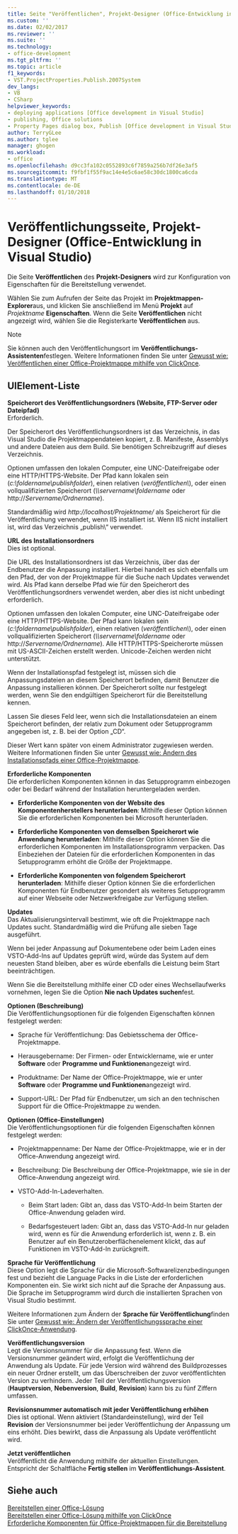```yaml
---
title: Seite "Veröffentlichen", Projekt-Designer (Office-Entwicklung in Visual Studio) | Microsoft Docs
ms.custom: ''
ms.date: 02/02/2017
ms.reviewer: ''
ms.suite: ''
ms.technology:
- office-development
ms.tgt_pltfrm: ''
ms.topic: article
f1_keywords:
- VST.ProjectProperties.Publish.2007System
dev_langs:
- VB
- CSharp
helpviewer_keywords:
- deploying applications [Office development in Visual Studio]
- publishing, Office solutions
- Property Pages dialog box, Publish [Office development in Visual Studio]
author: TerryGLee
ms.author: tglee
manager: ghogen
ms.workload:
- office
ms.openlocfilehash: d9cc3fa102c0552893c6f7859a256b7df26e3af5
ms.sourcegitcommit: f9fbf1f55f9ac14e4e5c6ae58c30dc1800ca6cda
ms.translationtype: MT
ms.contentlocale: de-DE
ms.lasthandoff: 01/10/2018
---
```

# <a name="publish-page-project-designer-office-development-in-visual-studio"></a>Veröffentlichungsseite, Projekt-Designer (Office-Entwicklung in Visual Studio)
  Die Seite **Veröffentlichen** des **Projekt-Designers** wird zur Konfiguration von Eigenschaften für die Bereitstellung verwendet.  
  
 Wählen Sie zum Aufrufen der Seite das Projekt im **Projektmappen-Explorer**aus, und klicken Sie anschließend im Menü **Projekt** auf *Projektname* **Eigenschaften**. Wenn die Seite **Veröffentlichen** nicht angezeigt wird, wählen Sie die Registerkarte **Veröffentlichen** aus.  
  
> [!NOTE]  
>  Sie können auch den Veröffentlichungsort im **Veröffentlichungs-Assistenten**festlegen. Weitere Informationen finden Sie unter [Gewusst wie: Veröffentlichen einer Office-Projektmappe mithilfe von ClickOnce](http://msdn.microsoft.com/en-us/2b6c247e-bc04-4ce4-bb64-c4e79bb3d5b8).  
  
## <a name="uielement-list"></a>UIElement-Liste  
 **Speicherort des Veröffentlichungsordners (Website, FTP-Server oder Dateipfad)**  
 Erforderlich.  
  
 Der Speicherort des Veröffentlichungsordners ist das Verzeichnis, in das Visual Studio die Projektmappendateien kopiert, z. B. Manifeste, Assemblys und andere Dateien aus dem Build. Sie benötigen Schreibzugriff auf dieses Verzeichnis.  
  
 Optionen umfassen den lokalen Computer, eine UNC-Dateifreigabe oder eine HTTP/HTTPS-Website. Der Pfad kann lokalen sein (*c:\foldername\publishfolder*), einen relativen (*veröffentlichen\\*), oder einen vollqualifizierten Speicherort (*\\\servername\foldername* oder http://*Servername/Ordnername*).  
  
 Standardmäßig wird *http://localhost/Projektname/* als Speicherort für die Veröffentlichung verwendet, wenn IIS installiert ist. Wenn IIS nicht installiert ist, wird das Verzeichnis „publish\“ verwendet.  
  
 **URL des Installationsordners**  
 Dies ist optional.  
  
 Die URL des Installationsordners ist das Verzeichnis, über das der Endbenutzer die Anpassung installiert. Hierbei handelt es sich ebenfalls um den Pfad, der von der Projektmappe für die Suche nach Updates verwendet wird. Als Pfad kann derselbe Pfad wie für den Speicherort des Veröffentlichungsordners verwendet werden, aber dies ist nicht unbedingt erforderlich.  
  
 Optionen umfassen den lokalen Computer, eine UNC-Dateifreigabe oder eine HTTP/HTTPS-Website. Der Pfad kann lokalen sein (*c:\foldername\publishfolder*), einen relativen (*veröffentlichen\\*), oder einen vollqualifizierten Speicherort (*\\\servername\foldername* oder http://*Servername/Ordnername*). Alle HTTP/HTTPS-Speicherorte müssen mit US-ASCII-Zeichen erstellt werden. Unicode-Zeichen werden nicht unterstützt.  
  
 Wenn der Installationspfad festgelegt ist, müssen sich die Anpassungsdateien an diesem Speicherort befinden, damit Benutzer die Anpassung installieren können. Der Speicherort sollte nur festgelegt werden, wenn Sie den endgültigen Speicherort für die Bereitstellung kennen.  
  
 Lassen Sie dieses Feld leer, wenn sich die Installationsdateien an einem Speicherort befinden, der relativ zum Dokument oder Setupprogramm angegeben ist, z. B. bei der Option „CD“.  
  
 Dieser Wert kann später von einem Administrator zugewiesen werden. Weitere Informationen finden Sie unter [Gewusst wie: Ändern des Installationspfads einer Office-Projektmappe](http://msdn.microsoft.com/en-us/d0eaa07b-2d72-4902-899f-2f9fb165b8fd).  
  
 **Erforderliche Komponenten**  
 Die erforderlichen Komponenten können in das Setupprogramm einbezogen oder bei Bedarf während der Installation heruntergeladen werden.  
  
-   **Erforderliche Komponenten von der Website des Komponentenherstellers herunterladen**: Mithilfe dieser Option können Sie die erforderlichen Komponenten bei Microsoft herunterladen.  
  
-   **Erforderliche Komponenten von demselben Speicherort wie Anwendung herunterladen**: Mithilfe dieser Option können Sie die erforderlichen Komponenten im Installationsprogramm verpacken. Das Einbeziehen der Dateien für die erforderlichen Komponenten in das Setupprogramm erhöht die Größe der Projektmappe.  
  
-   **Erforderliche Komponenten von folgendem Speicherort herunterladen**: Mithilfe dieser Option können Sie die erforderlichen Komponenten für Endbenutzer gesondert als weiteres Setupprogramm auf einer Webseite oder Netzwerkfreigabe zur Verfügung stellen.  
  
 **Updates**  
 Das Aktualisierungsintervall bestimmt, wie oft die Projektmappe nach Updates sucht. Standardmäßig wird die Prüfung alle sieben Tage ausgeführt.  
  
 Wenn bei jeder Anpassung auf Dokumentebene oder beim Laden eines VSTO-Add-Ins auf Updates geprüft wird, würde das System auf dem neuesten Stand bleiben, aber es würde ebenfalls die Leistung beim Start beeinträchtigen.  
  
 Wenn Sie die Bereitstellung mithilfe einer CD oder eines Wechsellaufwerks vornehmen, legen Sie die Option **Nie nach Updates suchen**fest.  
  
 **Optionen (Beschreibung)**  
 Die Veröffentlichungsoptionen für die folgenden Eigenschaften können festgelegt werden:  
  
-   Sprache für Veröffentlichung: Das Gebietsschema der Office-Projektmappe.  
  
-   Herausgebername: Der Firmen- oder Entwicklername, wie er unter **Software** oder **Programme und Funktionen**angezeigt wird.  
  
-   Produktname: Der Name der Office-Projektmappe, wie er unter **Software** oder **Programme und Funktionen**angezeigt wird.  
  
-   Support-URL: Der Pfad für Endbenutzer, um sich an den technischen Support für die Office-Projektmappe zu wenden.  
  
 **Optionen (Office-Einstellungen)**  
 Die Veröffentlichungsoptionen für die folgenden Eigenschaften können festgelegt werden:  
  
-   Projektmappenname: Der Name der Office-Projektmappe, wie er in der Office-Anwendung angezeigt wird.  
  
-   Beschreibung: Die Beschreibung der Office-Projektmappe, wie sie in der Office-Anwendung angezeigt wird.  
  
-   VSTO-Add-In-Ladeverhalten.  
  
    -   Beim Start laden: Gibt an, dass das VSTO-Add-In beim Starten der Office-Anwendung geladen wird.  
  
    -   Bedarfsgesteuert laden: Gibt an, dass das VSTO-Add-In nur geladen wird, wenn es für die Anwendung erforderlich ist, wenn z. B. ein Benutzer auf ein Benutzeroberflächenelement klickt, das auf Funktionen im VSTO-Add-In zurückgreift.  
  
 **Sprache für Veröffentlichung**  
 Diese Option legt die Sprache für die Microsoft-Softwarelizenzbedingungen fest und bezieht die Language Packs in die Liste der erforderlichen Komponenten ein. Sie wirkt sich nicht auf die Sprache der Anpassung aus. Die Sprache im Setupprogramm wird durch die installierten Sprachen von Visual Studio bestimmt.  
  
 Weitere Informationen zum Ändern der **Sprache für Veröffentlichung**finden Sie unter [Gewusst wie: Ändern der Veröffentlichungssprache einer ClickOnce-Anwendung](/visualstudio/deployment/how-to-change-the-publish-language-for-a-clickonce-application).  
  
 **Veröffentlichungsversion**  
 Legt die Versionsnummer für die Anpassung fest. Wenn die Versionsnummer geändert wird, erfolgt die Veröffentlichung der Anwendung als Update. Für jede Version wird während des Buildprozesses ein neuer Ordner erstellt, um das Überschreiben der zuvor veröffentlichten Version zu verhindern. Jeder Teil der Veröffentlichungsversion (**Hauptversion**, **Nebenversion**, **Build**, **Revision**) kann bis zu fünf Ziffern umfassen.  
  
 **Revisionsnummer automatisch mit jeder Veröffentlichung erhöhen**  
 Dies ist optional. Wenn aktiviert (Standardeinstellung), wird der Teil **Revision** der Versionsnummer bei jeder Veröffentlichung der Anpassung um eins erhöht. Dies bewirkt, dass die Anpassung als Update veröffentlicht wird.  
  
 **Jetzt veröffentlichen**  
 Veröffentlicht die Anwendung mithilfe der aktuellen Einstellungen. Entspricht der Schaltfläche **Fertig stellen** im **Veröffentlichungs-Assistent**.  
  
## <a name="see-also"></a>Siehe auch  
 [Bereitstellen einer Office-Lösung](../vsto/deploying-an-office-solution.md)   
 [Bereitstellen einer Office-Lösung mithilfe von ClickOnce](../vsto/deploying-an-office-solution-by-using-clickonce.md)   
 [Erforderliche Komponenten für Office-Projektmappen für die Bereitstellung](http://msdn.microsoft.com/en-us/9f672809-43a3-40a1-9057-397ce3b5126e)  
  
  
